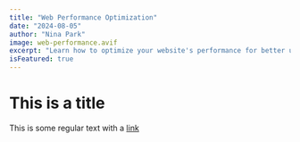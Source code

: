 ```yaml
---
title: "Web Performance Optimization"
date: "2024-08-05"
author: "Nina Park"
image: web-performance.avif
excerpt: "Learn how to optimize your website's performance for better user experience and SEO ranking."
isFeatured: true
---
```


# This is a title

This is some regular text with a [link](https://google.com)
